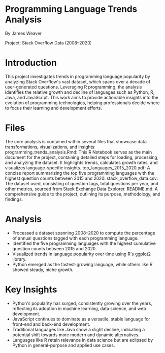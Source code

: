 # Programming Language Trends Analysis

By James Weaver

Project: Stack Overflow Data (2008–2020)

# Introduction
This project investigates trends in programming language popularity by analyzing Stack Overflow's vast dataset, which spans over a decade of user-generated questions. Leveraging R programming, the analysis identifies the relative growth and decline of languages such as Python, R, Java, and JavaScript. This work aims to provide actionable insights into the evolution of programming technologies, helping professionals decide where to focus their learning and development efforts.

# Files
The core analysis is contained within several files that showcase data transformations, visualizations, and insights:
programming_trends_analysis.Rmd: This R Notebook serves as the main document for the project, containing detailed steps for loading, processing, and analyzing the dataset. It highlights trends, calculates growth rates, and visualizes language-specific insights.
top_languages_2015_2020.pdf: A concise report summarizing the top five programming languages with the highest question counts between 2015 and 2020.
stack_overflow_data.csv: The dataset used, consisting of question tags, total questions per year, and other metrics, sourced from Stack Exchange Data Explorer.
README.md: A comprehensive guide to the project, outlining its purpose, methodology, and findings.

# Analysis
- Processed a dataset spanning 2008–2020 to compute the percentage of annual questions tagged with each programming language.
- Identified the five programming languages with the highest cumulative question counts between 2015 and 2020.
- Visualized trends in language popularity over time using R's ggplot2 library.
- Python emerged as the fastest-growing language, while others like R showed steady, niche growth.

# Key Insights
- Python's popularity has surged, consistently growing over the years, reflecting its adoption in machine learning, data science, and web development.
- JavaScript continues to dominate as a versatile, stable language for front-end and back-end development.
- Traditional languages like Java show a slight decline, indicating a potential shift towards more modern and dynamic alternatives.
- Languages like R retain relevance in data science but are eclipsed by Python in general-purpose and applied use cases.
